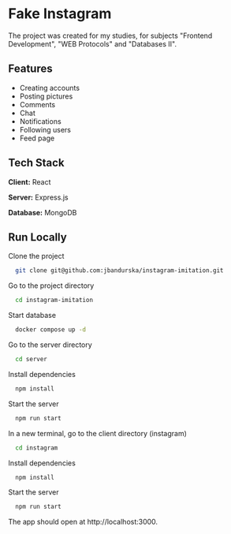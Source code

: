
# Fake Instagram

The project was created for my studies, for subjects "Frontend Development", "WEB Protocols" and "Databases II".

## Features

- Creating accounts
- Posting pictures
- Comments
- Chat
- Notifications
- Following users
- Feed page


## Tech Stack

**Client:** React

**Server:** Express.js

**Database:** MongoDB


## Run Locally

Clone the project

```bash
  git clone git@github.com:jbandurska/instagram-imitation.git
```

Go to the project directory

```bash
  cd instagram-imitation
```

Start database

```bash
  docker compose up -d 
```

Go to the server directory

```bash
  cd server
```

Install dependencies

```bash
  npm install
```

Start the server

```bash
  npm run start
```

In a new terminal, go to the client directory (instagram)

```bash
  cd instagram
```

Install dependencies

```bash
  npm install
```

Start the server

```bash
  npm run start
```

The app should open at http://localhost:3000.
